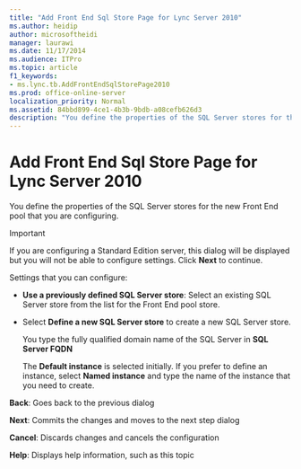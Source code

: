 ```yaml
---
title: "Add Front End Sql Store Page for Lync Server 2010"
ms.author: heidip
author: microsoftheidi
manager: laurawi
ms.date: 11/17/2014
ms.audience: ITPro
ms.topic: article
f1_keywords:
- ms.lync.tb.AddFrontEndSqlStorePage2010
ms.prod: office-online-server
localization_priority: Normal
ms.assetid: 84bbd899-4ce1-4b3b-9bdb-a08cefb626d3
description: "You define the properties of the SQL Server stores for the new Front End pool that you are configuring."
---
```


# Add Front End Sql Store Page for Lync Server 2010
 
You define the properties of the SQL Server stores for the new Front End pool that you are configuring.
  
> [!IMPORTANT]
> If you are configuring a Standard Edition server, this dialog will be displayed but you will not be able to configure settings. Click **Next** to continue.
  
Settings that you can configure:
  
- **Use a previously defined SQL Server store**: Select an existing SQL Server store from the list for the Front End pool store.
    
- Select **Define a new SQL Server store** to create a new SQL Server store.
    
    You type the fully qualified domain name of the SQL Server in **SQL Server FQDN**
    
    The **Default instance** is selected initially. If you prefer to define an instance, select **Named instance** and type the name of the instance that you need to create.
    
 **Back**: Goes back to the previous dialog
  
 **Next**: Commits the changes and moves to the next step dialog
  
 **Cancel**: Discards changes and cancels the configuration
  
 **Help**: Displays help information, such as this topic
  

